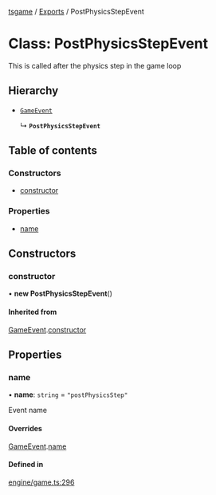 [tsgame](../README.md) / [Exports](../modules.md) / PostPhysicsStepEvent

# Class: PostPhysicsStepEvent

This is called after the physics step
in the game loop

## Hierarchy

- [`GameEvent`](GameEvent.md)

  ↳ **`PostPhysicsStepEvent`**

## Table of contents

### Constructors

- [constructor](PostPhysicsStepEvent.md#constructor)

### Properties

- [name](PostPhysicsStepEvent.md#name)

## Constructors

### constructor

• **new PostPhysicsStepEvent**()

#### Inherited from

[GameEvent](GameEvent.md).[constructor](GameEvent.md#constructor)

## Properties

### name

• **name**: `string` = `"postPhysicsStep"`

Event name

#### Overrides

[GameEvent](GameEvent.md).[name](GameEvent.md#name)

#### Defined in

[engine/game.ts:296](https://github.com/ashleycheung/tsgame/blob/0573a5b/src/engine/game.ts#L296)
